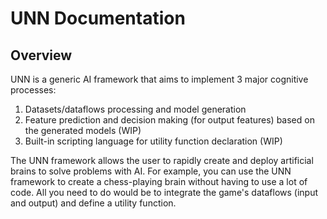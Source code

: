 # UNN Documentation

## Overview

UNN is a generic AI framework that aims to implement 3 major cognitive processes:
1. Datasets/dataflows processing and model generation
2. Feature prediction and decision making (for output features) based on the generated models (WIP)
3. Built-in scripting language for utility function declaration (WIP)

The UNN framework allows the user to rapidly create and deploy artificial brains to solve problems with AI. For example, you can use the UNN framework to create a chess-playing brain without having to use a lot of code. All you need to do would be to integrate the game's dataflows (input and output) and define a utility function.
